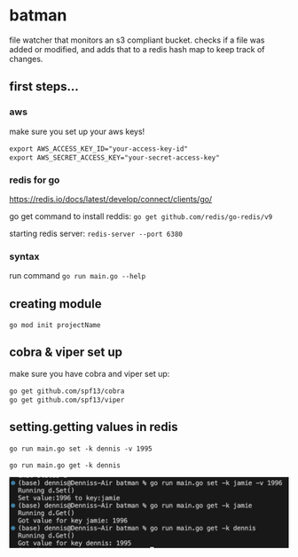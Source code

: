 # batman
file watcher that monitors an s3 compliant bucket. checks if a file was added or modified, and adds that to a redis hash map to keep track of changes.

## first steps...

### aws
make sure you set up your aws keys!

```
export AWS_ACCESS_KEY_ID="your-access-key-id"
export AWS_SECRET_ACCESS_KEY="your-secret-access-key"
```

### redis for go
https://redis.io/docs/latest/develop/connect/clients/go/

go get command to install reddis: `go get github.com/redis/go-redis/v9`

starting redis server: `redis-server --port 6380`

### syntax
run command `go run main.go --help`


## creating module
```
go mod init projectName
```


## cobra & viper set up
make sure you have cobra and viper set up:
```
go get github.com/spf13/cobra
go get github.com/spf13/viper
```


## setting.getting values in redis
```
go run main.go set -k dennis -v 1995
```


```
go run main.go get -k dennis
```

![alt text](images/image-3.png)


